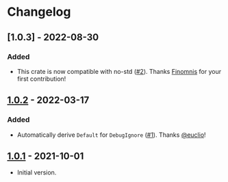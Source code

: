 # Changelog

## [1.0.3] - 2022-08-30

### Added

- This crate is now compatible with no-std ([#2]). Thanks [Finomnis] for your first contribution!

[#2]: https://github.com/sunshowers-code/debug-ignore/pull/2
[Finomnis]: https://github.com/Finomnis

## [1.0.2] - 2022-03-17

### Added

- Automatically derive `Default` for `DebugIgnore` ([#1]). Thanks [@euclio]!

[#1]: https://github.com/sunshowers-code/debug-ignore/pull/1
[@euclio]: https://github.com/euclio

## [1.0.1] - 2021-10-01

- Initial version.

[1.0.2]: https://github.com/sunshowers-code/debug-ignore/releases/tag/1.0.2
[1.0.1]: https://github.com/sunshowers-code/debug-ignore/releases/tag/1.0.1
